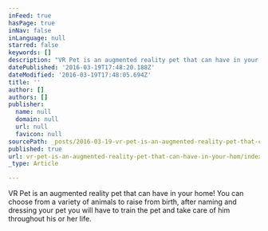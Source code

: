 ```yaml
---
inFeed: true
hasPage: true
inNav: false
inLanguage: null
starred: false
keywords: []
description: "VR Pet is an augmented reality pet that can have in your home! You can choose from a variety of animals to raise from birth, after naming and dressing your pet you will have to train.\_"
datePublished: '2016-03-19T17:48:20.188Z'
dateModified: '2016-03-19T17:48:05.694Z'
title: ''
author: []
authors: []
publisher:
  name: null
  domain: null
  url: null
  favicon: null
sourcePath: _posts/2016-03-19-vr-pet-is-an-augmented-reality-pet-that-can-have-in-your-hom.md
published: true
url: vr-pet-is-an-augmented-reality-pet-that-can-have-in-your-hom/index.html
_type: Article

---
```

VR Pet is an augmented reality pet that can have in your home! You can choose from a variety of animals to raise from birth, after naming and dressing your pet you will have to train the pet and take care of him throughout his or her life.